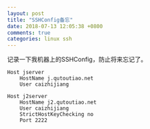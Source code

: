 ```yaml
---
layout: post
title: "SSHConfig备忘"
date: 2018-07-13 12:05:38 +0800
comments: true
categories: linux ssh
---
```

记录一下我机器上的SSHConfig，防止将来忘记了。

<!-- more -->

```
Host jserver
    HostName j.qutoutiao.net
    User caizhijiang

Host j2server
    HostName j2.qutoutiao.net
    User caizhijiang
    StrictHostKeyChecking no
    Port 2222
```
